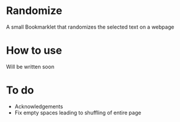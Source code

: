 Randomize
=========
A small Bookmarklet that randomizes the selected text on a webpage

How to use
==========
Will be written soon

To do
======
<ul>
    <li>Acknowledgements</li>
    <li>Fix empty spaces leading to shuffling of entire page</li>
</ul>